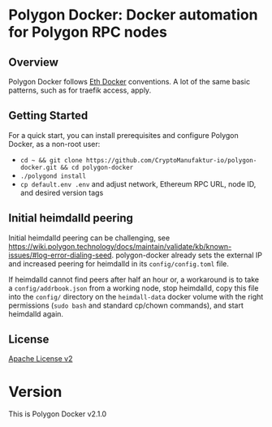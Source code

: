 # Polygon Docker: Docker automation for Polygon RPC nodes

## Overview

Polygon Docker follows [Eth Docker](https://eth-docker.net) conventions. A lot of the same basic patterns,
such as for traefik access, apply.

## Getting Started

For a quick start, you can install prerequisites and configure Polygon Docker, as a non-root user:

* `cd ~ && git clone https://github.com/CryptoManufaktur-io/polygon-docker.git && cd polygon-docker`
* `./polygond install`
* `cp default.env .env` and adjust network, Ethereum RPC URL, node ID, and desired version tags

## Initial heimdalld peering

Initial heimdalld peering can be challenging, see https://wiki.polygon.technology/docs/maintain/validate/kb/known-issues/#log-error-dialing-seed. polygon-docker already sets the external IP and increased peering for heimdalld in its `config/config.toml` file.

If heimdalld cannot find peers after half an hour or, a workaround is to take a `config/addrbook.json` from a working node, stop heimdalld, copy this file into the `config/` directory on the `heimdall-data` docker volume with the right permissions (`sudo bash` and standard cp/chown commands), and start heimdalld again.

## License

[Apache License v2](https://github.com/CryptoManufaktur-io/polygon-docker/blob/main/LICENSE)

# Version

This is Polygon Docker v2.1.0
